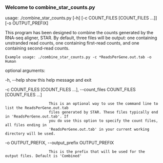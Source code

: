 ### Welcome to combine_star_counts.py
usage: ./combine_star_counts.py [-h] [-c COUNT_FILES [COUNT_FILES ...]] [-o OUTPUT_PREFIX]

This program has been designed to combine the counts generated by the RNA-seq aligner, STAR.
By default, three files will be output: one containing unstranded read counts, one containing
first-read counts, and one containing second-read counts.
```
Example usage: ./combine_star_counts.py -c *ReadsPerGene.out.tab -o Human
```

optional arguments:

  -h, --help            show this help message and exit

  -c COUNT_FILES [COUNT_FILES ...], --count_files COUNT_FILES [COUNT_FILES ...]

                        This is an optional way to use the command line to list the ReadsPerGene.out.tab
                        files generated by STAR. These files typically end in 'ReadsPerGene.out.tab'. If
                        you do use this option to specify the count files, all files ending in
                        'ReadsPerGene.out.tab' in your current working directory will be used.

  -o OUTPUT_PREFIX, --output_prefix OUTPUT_PREFIX

                        This is the prefix that will be used for the output files. Default is 'Combined'
